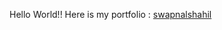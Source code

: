 Hello World!!
Here is my portfolio : 
<a href ="https://snehadubey.github.io/" target = "__blank">swapnalshahil</a>

